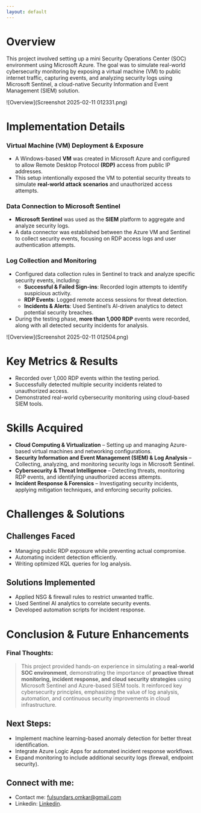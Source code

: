 ```yaml
---
layout: default
---
```


# **Overview**

This project involved setting up a mini Security Operations Center (SOC) environment using Microsoft Azure. The goal was to simulate real-world cybersecurity monitoring by exposing a virtual machine (VM) to public internet traffic, capturing events, and analyzing security logs using Microsoft Sentinel, a cloud-native Security Information and Event Management (SIEM) solution.

![Overview](Screenshot 2025-02-11 012331.png)

# Implementation Details


### Virtual Machine (VM) Deployment & Exposure
*   A Windows-based **VM** was created in Microsoft Azure and configured to allow Remote Desktop Protocol **(RDP)** access from public IP addresses.
*   This setup intentionally exposed the VM to potential security threats to simulate **real-world attack scenarios** and unauthorized access attempts.

### Data Connection to Microsoft Sentinel

*   **Microsoft Sentinel** was used as the **SIEM** platform to aggregate and analyze security logs.
*   A data connector was established between the Azure VM and Sentinel to collect security events, focusing on RDP access logs and user authentication attempts.

### Log Collection and Monitoring

- Configured data collection rules in Sentinel to track and analyze specific security events, including:
  - **Successful & Failed Sign-ins**: Recorded login attempts to identify suspicious activity.
  - **RDP Events**: Logged remote access sessions for threat detection.
  - **Incidents & Alerts**: Used Sentinel’s AI-driven analytics to detect potential security breaches.
- During the testing phase, **more than 1,000 RDP** events were recorded, along with all detected security incidents for analysis.

![Overview](Screenshot 2025-02-11 012504.png)

# Key Metrics & Results

*   Recorded over 1,000 RDP events within the testing period.
*   Successfully detected multiple security incidents related to unauthorized access.
*   Demonstrated real-world cybersecurity monitoring using cloud-based SIEM tools.

# Skills Acquired

*   **Cloud Computing & Virtualization** – Setting up and managing Azure-based virtual machines and networking configurations.
*   **Security Information and Event Management (SIEM) & Log Analysis** – Collecting, analyzing, and monitoring security logs in Microsoft Sentinel.
*   **Cybersecurity & Threat Intelligence** – Detecting threats, monitoring RDP events, and identifying unauthorized access attempts.
*   **Incident Response & Forensics** – Investigating security incidents, applying mitigation techniques, and enforcing security policies.

# **Challenges & Solutions**

## Challenges Faced

*   Managing public RDP exposure while preventing actual compromise.
*   Automating incident detection efficiently.
*   Writing optimized KQL queries for log analysis.

## Solutions Implemented

*   Applied NSG & firewall rules to restrict unwanted traffic.
*   Used Sentinel AI analytics to correlate security events.
*   Developed automation scripts for incident response.

# **Conclusion & Future Enhancements**

### Final Thoughts:
> This project provided hands-on experience in simulating a **real-world SOC environment**, demonstrating the importance of **proactive threat monitoring, incident response, and cloud security strategies** using Microsoft Sentinel and Azure-based SIEM tools. It reinforced key cybersecurity principles, emphasizing the value of log analysis, automation, and continuous security improvements in cloud infrastructure.

## Next Steps:

*   Implement machine learning-based anomaly detection for better threat identification.
*   Integrate Azure Logic Apps for automated incident response workflows.
*   Expand monitoring to include additional security logs (firewall, endpoint security).

## Connect with me:

*   Contact me: fulsundars.omkar@gmail.com
*   Linkedin: [Linkedin]((https://www.linkedin.com/in/omkarfulsundar/)).
